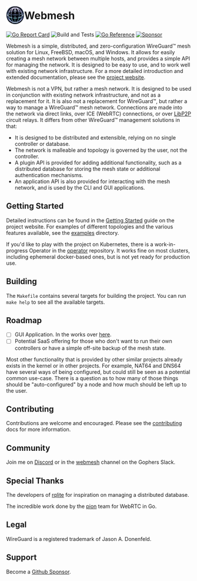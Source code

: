 <h1 style="text-align: left"><img align="center" height="50" src="img/webmesh.png" style="margin-top: -7px;">Webmesh</h1>

[![Go Report Card](https://goreportcard.com/badge/github.com/webmeshproj/webmesh)](https://goreportcard.com/report/github.com/webmeshproj/webmesh)
![Build and Tests](https://github.com/webmeshproj/webmesh/actions/workflows/ci.yaml/badge.svg)
[![Go Reference](https://pkg.go.dev/badge/github.com/webmeshproj/webmesh.svg)](https://pkg.go.dev/github.com/webmeshproj/webmesh)
[![Sponsor](https://img.shields.io/static/v1?label=Sponsor&message=%E2%9D%A4&logo=GitHub&color=%23fe8e86)](https://github.com/sponsors/webmeshproj)

Webmesh is a simple, distributed, and zero-configuration WireGuard™ mesh solution for Linux, FreeBSD, macOS, and Windows.
It allows for easily creating a mesh network between multiple hosts, and provides a simple API for managing the network.
It is designed to be easy to use, and to work well with existing network infrastructure.
For a more detailed introduction and extended documentation, please see the [project website](https://webmeshproj.github.io).

Webmesh is not a VPN, but rather a mesh network.
It is designed to be used in conjunction with existing network infrastructure, and not as a replacement for it.
It is also not a replacement for WireGuard™, but rather a way to manage a WireGuard™ mesh network.
Connections are made into the network via direct links, over ICE (WebRTC) connections, or over [LibP2P](https://libp2p.io/) circuit relays.
It differs from other WireGuard™ management solutions in that:

- It is designed to be distributed and extensible, relying on no single controller or database.
- The network is malleable and topology is governed by the user, not the controller.
- A plugin API is provided for adding additional functionality, such as a distributed database for storing the mesh state or additional authentication mechanisms.
- An application API is also provided for interacting with the mesh network, and is used by the CLI and GUI applications.

## Getting Started

Detailed instructions can be found in the [Getting Started](https://webmeshproj.github.io/documentation/getting-started/) guide on the project website.
For examples of different topologies and the various features available, see the [examples](examples/) directory.

If you'd like to play with the project on Kubernetes, there is a work-in-progress Operator in the [operator](https://github.com/webmeshproj/operator/) repository.
It works fine on most clusters, including ephemeral docker-based ones, but is not yet ready for production use.

## Building

The `Makefile` contains several targets for building the project.
You can run `make help` to see all the available targets.

## Roadmap

- [ ] GUI Application. In the works over [here](https://github.com/webmeshproj/app).
- [ ] Potential SaaS offering for those who don't want to run their own controllers or have a simple off-site backup of the mesh state.

Most other functionality that is provided by other similar projects already exists in the kernel or in other projects.
For example, NAT64 and DNS64 have several ways of being configured, but could still be seen as a potential common use-case.
There is a question as to how many of those things should be "auto-configured" by a node and how much should be left up to the user.

## Contributing

Contributions are welcome and encouraged.
Please see the [contributing](CONTRIBUTING.md) docs for more information.

## Community

Join me on [Discord](https://discord.gg/vpkFjGuwYC) or in the [webmesh](https://gophers.slack.com/archives/C05L44ZFG80) channel on the Gophers Slack.

## Special Thanks

The developers of [rqlite](https://github.com/rqlite/rqlite) for inspiration on managing a distributed database.

The incredible work done by the [pion](https://github.com/pion/webrtc) team for WebRTC in Go.

## Legal

WireGuard is a registered trademark of Jason A. Donenfeld.

## Support

Become a [Github Sponsor](https://github.com/sponsors/webmeshproj).
